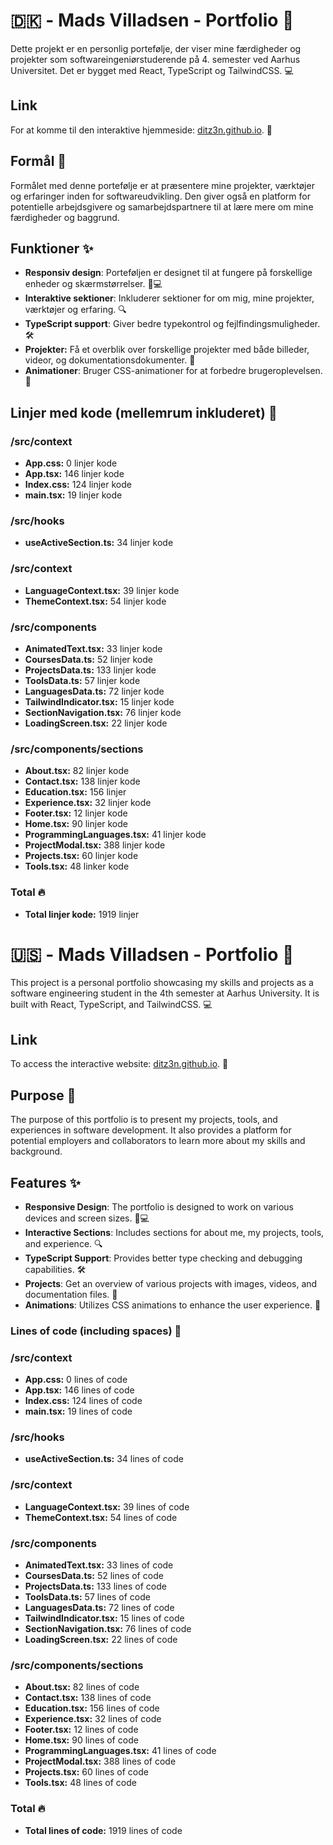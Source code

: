 
# 🇩🇰 - Mads Villadsen - Portfolio 🌟

Dette projekt er en personlig portefølje, der viser mine færdigheder og projekter som softwareingeniørstuderende på 4. semester ved Aarhus Universitet. Det er bygget med React, TypeScript og TailwindCSS. 💻

## Link

For at komme til den interaktive hjemmeside: [ditz3n.github.io](https://ditz3n.github.io/). 🎉

## Formål 🎯

Formålet med denne portefølje er at præsentere mine projekter, værktøjer og erfaringer inden for softwareudvikling. Den giver også en platform for potentielle arbejdsgivere og samarbejdspartnere til at lære mere om mine færdigheder og baggrund.

## Funktioner ✨

- **Responsiv design**: Porteføljen er designet til at fungere på forskellige enheder og skærmstørrelser. 📱💻
- **Interaktive sektioner**: Inkluderer sektioner for om mig, mine projekter, værktøjer og erfaring. 🔍
- **TypeScript support**: Giver bedre typekontrol og fejlfindingsmuligheder. 🛠️
- **Projekter:** Få et overblik over forskellige projekter med både billeder, videor, og dokumentationsdokumenter. 📂
- **Animationer**: Bruger CSS-animationer for at forbedre brugeroplevelsen. 🎨

## Linjer med kode (mellemrum inkluderet) 👾

### /src/context

- **App.css:** 0 linjer kode
- **App.tsx:** 146 linjer kode
- **Index.css:** 124 linjer kode
- **main.tsx:** 19 linjer kode

### /src/hooks

- **useActiveSection.ts:** 34 linjer kode

### /src/context

- **LanguageContext.tsx:** 39 linjer kode
- **ThemeContext.tsx:** 54 linjer kode

### /src/components

- **AnimatedText.tsx:** 33 linjer kode
- **CoursesData.ts:** 52 linjer kode
- **ProjectsData.ts:** 133 linjer kode
- **ToolsData.ts:** 57 linjer kode
- **LanguagesData.ts:** 72 linjer kode
- **TailwindIndicator.tsx:** 15 linjer kode
- **SectionNavigation.tsx:** 76 linjer kode
- **LoadingScreen.tsx:** 22 linjer kode

### /src/components/sections

- **About.tsx:** 82 linjer kode
- **Contact.tsx:** 138 linjer kode
- **Education.tsx:** 156 linjer
- **Experience.tsx:** 32 linjer kode
- **Footer.tsx:** 12 linjer kode
- **Home.tsx:** 90 linjer kode
- **ProgrammingLanguages.tsx:** 41 linjer kode
- **ProjectModal.tsx:** 388 linjer kode
- **Projects.tsx:** 60 linjer kode
- **Tools.tsx:** 48 linker kode

### Total 🔥

- **Total linjer kode:** 1919 linjer

# 🇺🇸 - Mads Villadsen - Portfolio 🌟

This project is a personal portfolio showcasing my skills and projects as a software engineering student in the 4th semester at Aarhus University. It is built with React, TypeScript, and TailwindCSS. 💻

## Link

To access the interactive website: [ditz3n.github.io](https://ditz3n.github.io/). 🎉

## Purpose 🎯

The purpose of this portfolio is to present my projects, tools, and experiences in software development. It also provides a platform for potential employers and collaborators to learn more about my skills and background.

## Features ✨

- **Responsive Design**: The portfolio is designed to work on various devices and screen sizes. 📱💻
- **Interactive Sections**: Includes sections for about me, my projects, tools, and experience. 🔍
- **TypeScript Support**: Provides better type checking and debugging capabilities. 🛠️
- **Projects**: Get an overview of various projects with images, videos, and documentation files. 📂
- **Animations**: Utilizes CSS animations to enhance the user experience. 🎨

### Lines of code (including spaces) 👾

### /src/context

- **App.css:** 0 lines of code
- **App.tsx:** 146 lines of code
- **Index.css:** 124 lines of code
- **main.tsx:** 19 lines of code

### /src/hooks

- **useActiveSection.ts:** 34 lines of code

### /src/context

- **LanguageContext.tsx:** 39 lines of code
- **ThemeContext.tsx:** 54 lines of code

### /src/components

- **AnimatedText.tsx:** 33 lines of code
- **CoursesData.ts:** 52 lines of code
- **ProjectsData.ts:** 133 lines of code
- **ToolsData.ts:** 57 lines of code
- **LanguagesData.ts:** 72 lines of code
- **TailwindIndicator.tsx:** 15 lines of code
- **SectionNavigation.tsx:** 76 lines of code
- **LoadingScreen.tsx:** 22 lines of code

### /src/components/sections

- **About.tsx:** 82 lines of code
- **Contact.tsx:** 138 lines of code
- **Education.tsx:** 156 lines of code
- **Experience.tsx:** 32 lines of code
- **Footer.tsx:** 12 lines of code
- **Home.tsx:** 90 lines of code
- **ProgrammingLanguages.tsx:** 41 lines of code
- **ProjectModal.tsx:** 388 lines of code
- **Projects.tsx:** 60 lines of code
- **Tools.tsx:** 48 lines of code

### Total 🔥

- **Total lines of code:** 1919 lines of code
